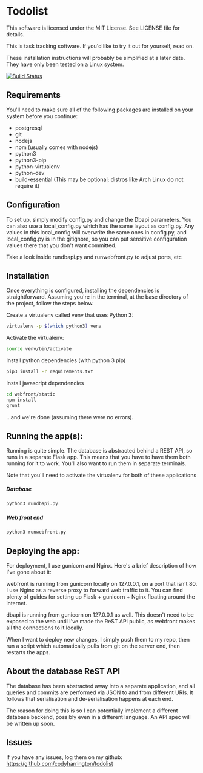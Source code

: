 Todolist
=============
This software is licensed under the MIT License. See LICENSE file for details.

This is task tracking software. If you'd like to try it out for yourself, read on.

These installation instructions will probably be simplified at a later date. They have only been tested on a Linux system.

[![Build Status](https://jenkins.harringtonca.com/job/todolist/badge/icon)](https://jenkins.harringtonca.com/job/todolist/)

Requirements
---------------
You'll need to make sure all of the following packages are installed on your system before you continue:
* postgresql
* git
* nodejs
* npm (usually comes with nodejs)
* python3
* python3-pip
* python-virtualenv
* python-dev
* build-essential (This may be optional; distros like Arch Linux do not require it)

Configuration
-----------------
To set up, simply modify config.py and change the Dbapi parameters. You can also use a local_config.py
which has the same layout as config.py. Any values in this local_config will overwrite the same ones in config.py,
and local_config.py is in the gitignore, so you can put sensitive configuration values there that you don't want
committed.

Take a look inside rundbapi.py and runwebfront.py to adjust ports, etc

Installation
-------------
Once everything is configured, installing the dependencies is straightforward. Assuming you're in the terminal,
at the base directory of the project, follow the steps below.

Create a virtualenv called venv that uses Python 3:
```sh
virtualenv -p $(which python3) venv
```
Activate the virtualenv:
```sh
source venv/bin/activate
```
Install python dependencies (with python 3 pip)
```sh
pip3 install -r requirements.txt
```
Install javascript dependencies
```sh
cd webfront/static
npm install
grunt
```
...and we're done (assuming there were no errors).

Running the app(s):
------------------
Running is quite simple. The database is abstracted behind a REST API, so runs in a separate Flask app. This means that you have to have them both running for it to work. You'll also want to run them in separate terminals.

Note that you'll need to activate the virtualenv for both of these applications

##### Database #####
```sh
python3 rundbapi.py
```
##### Web front end #####
```sh
python3 runwebfront.py
```

Deploying the app:
-----------------
For deployment, I use gunicorn and Nginx. Here's a brief description of how I've gone about it:

webfront is running from gunicorn locally on 127.0.0.1, on a port that isn't 80. I use Nginx as a reverse proxy
to forward web traffic to it. You can find plenty of guides for setting up Flask + gunicorn + Nginx floating around
the internet.

dbapi is running from gunicorn on 127.0.0.1 as well. This doesn't need to be exposed to the web until I've made the
ReST API public, as webfront makes all the connections to it locally.

When I want to deploy new changes, I simply push them to my repo, then run a script which automatically pulls from
git on the server end, then restarts the apps.

About the database ReST API
---------------------------
The database has been abstracted away into a separate application, and all queries and commits
are performed via JSON to and from different URIs. It follows that serialisation and de-serialisation happens at
each end.

The reason for doing this is so I can potentially implement a different database backend, possibly even
in a different language. An API spec will be written up soon.

Issues
----------------
If you have any issues, log them on my github: https://github.com/codyharrington/todolist
